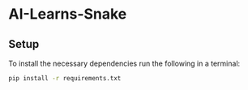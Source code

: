 # AI-Learns-Snake

## Setup
To install the necessary dependencies run the following in a terminal:
```bash
pip install -r requirements.txt
```